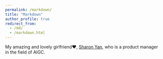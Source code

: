 ```yaml
---
permalink: /markdown/
title: "Markdown"
author_profile: true
redirect_from: 
  - /md/
  - /markdown.html
---
```


My amazing and lovely girlfriend❤️, [Sharon Yan](https://www.linkedin.com/in/sharon-yan-1a59a8bb/), who is a product manager in the field of AIGC.
